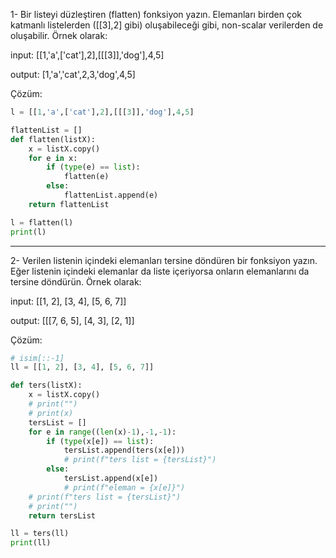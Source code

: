 1- Bir listeyi düzleştiren (flatten) fonksiyon yazın. Elemanları birden çok katmanlı listelerden ([[3],2] gibi) oluşabileceği gibi, non-scalar verilerden de oluşabilir. Örnek olarak:

input: [[1,'a',['cat'],2],[[[3]],'dog'],4,5]

output: [1,'a','cat',2,3,'dog',4,5]

Çözüm:

```python
l = [[1,'a',['cat'],2],[[[3]],'dog'],4,5]

flattenList = []
def flatten(listX):    
    x = listX.copy()
    for e in x:
        if (type(e) == list):
            flatten(e)
        else:
            flattenList.append(e)
    return flattenList

l = flatten(l)
print(l)
```
---

2- Verilen listenin içindeki elemanları tersine döndüren bir fonksiyon yazın. Eğer listenin içindeki elemanlar da liste içeriyorsa onların elemanlarını da tersine döndürün. Örnek olarak:

input: [[1, 2], [3, 4], [5, 6, 7]]

output: [[[7, 6, 5], [4, 3], [2, 1]]

Çözüm:

```python
# isim[::-1]
ll = [[1, 2], [3, 4], [5, 6, 7]]

def ters(listX):  
    x = listX.copy()
    # print("")
    # print(x)
    tersList = []
    for e in range((len(x)-1),-1,-1):
        if (type(x[e]) == list):
            tersList.append(ters(x[e]))
            # print(f"ters list = {tersList}")
        else:
            tersList.append(x[e])
            # print(f"eleman = {x[e]}")
    # print(f"ters list = {tersList}")
    # print("")
    return tersList

ll = ters(ll)
print(ll)
```
